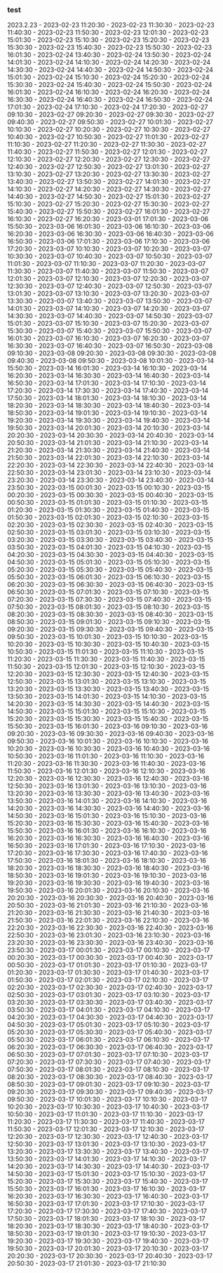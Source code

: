 ### test
2023.2.23 - 2023-02-23 11:20:30 - 2023-02-23 11:30:30 - 2023-02-23 11:40:30 - 2023-02-23 11:50:30 - 2023-02-23 12:01:30 - 2023-02-23 15:01:30 - 2023-02-23 15:10:30 - 2023-02-23 15:20:30 - 2023-02-23 15:30:30 - 2023-02-23 15:40:30 - 2023-02-23 15:50:30 - 2023-02-23 16:01:30 - 2023-02-24 13:40:30 - 2023-02-24 13:50:30 - 2023-02-24 14:01:30 - 2023-02-24 14:10:30 - 2023-02-24 14:20:30 - 2023-02-24 14:30:30 - 2023-02-24 14:40:30 - 2023-02-24 14:50:30 - 2023-02-24 15:01:30 - 2023-02-24 15:10:30 - 2023-02-24 15:20:30 - 2023-02-24 15:30:30 - 2023-02-24 15:40:30 - 2023-02-24 15:50:30 - 2023-02-24 16:01:30 - 2023-02-24 16:10:30 - 2023-02-24 16:20:30 - 2023-02-24 16:30:30 - 2023-02-24 16:40:30 - 2023-02-24 16:50:30 - 2023-02-24 17:01:30 - 2023-02-24 17:10:30 - 2023-02-24 17:20:30 - 2023-02-27 09:10:30 - 2023-02-27 09:20:30 - 2023-02-27 09:30:30 - 2023-02-27 09:40:30 - 2023-02-27 09:50:30 - 2023-02-27 10:01:30 - 2023-02-27 10:10:30 - 2023-02-27 10:20:30 - 2023-02-27 10:30:30 - 2023-02-27 10:40:30 - 2023-02-27 10:50:30 - 2023-02-27 11:01:30 - 2023-02-27 11:10:30 - 2023-02-27 11:20:30 - 2023-02-27 11:30:30 - 2023-02-27 11:40:30 - 2023-02-27 11:50:30 - 2023-02-27 12:01:30 - 2023-02-27 12:10:30 - 2023-02-27 12:20:30 - 2023-02-27 12:30:30 - 2023-02-27 12:40:30 - 2023-02-27 12:50:30 - 2023-02-27 13:01:30 - 2023-02-27 13:10:30 - 2023-02-27 13:20:30 - 2023-02-27 13:30:30 - 2023-02-27 13:40:30 - 2023-02-27 13:50:30 - 2023-02-27 14:01:30 - 2023-02-27 14:10:30 - 2023-02-27 14:20:30 - 2023-02-27 14:30:30 - 2023-02-27 14:40:30 - 2023-02-27 14:50:30 - 2023-02-27 15:01:30 - 2023-02-27 15:10:30 - 2023-02-27 15:20:30 - 2023-02-27 15:30:30 - 2023-02-27 15:40:30 - 2023-02-27 15:50:30 - 2023-02-27 16:01:30 - 2023-02-27 16:10:30 - 2023-02-27 16:20:30 - 2023-03-01 17:01:30 - 2023-03-06 15:50:30 - 2023-03-06 16:01:30 - 2023-03-06 16:10:30 - 2023-03-06 16:20:30 - 2023-03-06 16:30:30 - 2023-03-06 16:40:30 - 2023-03-06 16:50:30 - 2023-03-06 17:01:30 - 2023-03-06 17:10:30 - 2023-03-06 17:20:30 - 2023-03-07 10:10:30 - 2023-03-07 10:20:30 - 2023-03-07 10:30:30 - 2023-03-07 10:40:30 - 2023-03-07 10:50:30 - 2023-03-07 11:01:30 - 2023-03-07 11:10:30 - 2023-03-07 11:20:30 - 2023-03-07 11:30:30 - 2023-03-07 11:40:30 - 2023-03-07 11:50:30 - 2023-03-07 12:01:30 - 2023-03-07 12:10:30 - 2023-03-07 12:20:30 - 2023-03-07 12:30:30 - 2023-03-07 12:40:30 - 2023-03-07 12:50:30 - 2023-03-07 13:01:30 - 2023-03-07 13:10:30 - 2023-03-07 13:20:30 - 2023-03-07 13:30:30 - 2023-03-07 13:40:30 - 2023-03-07 13:50:30 - 2023-03-07 14:01:30 - 2023-03-07 14:10:30 - 2023-03-07 14:20:30 - 2023-03-07 14:30:30 - 2023-03-07 14:40:30 - 2023-03-07 14:50:30 - 2023-03-07 15:01:30 - 2023-03-07 15:10:30 - 2023-03-07 15:20:30 - 2023-03-07 15:30:30 - 2023-03-07 15:40:30 - 2023-03-07 15:50:30 - 2023-03-07 16:01:30 - 2023-03-07 16:10:30 - 2023-03-07 16:20:30 - 2023-03-07 16:30:30 - 2023-03-07 16:40:30 - 2023-03-07 16:50:30 - 2023-03-08 09:10:30 - 2023-03-08 09:20:30 - 2023-03-08 09:30:30 - 2023-03-08 09:40:30 - 2023-03-08 09:50:30 - 2023-03-08 10:01:30 - 2023-03-14 15:50:30 - 2023-03-14 16:01:30 - 2023-03-14 16:10:30 - 2023-03-14 16:20:30 - 2023-03-14 16:30:30 - 2023-03-14 16:40:30 - 2023-03-14 16:50:30 - 2023-03-14 17:01:30 - 2023-03-14 17:10:30 - 2023-03-14 17:20:30 - 2023-03-14 17:30:30 - 2023-03-14 17:40:30 - 2023-03-14 17:50:30 - 2023-03-14 18:01:30 - 2023-03-14 18:10:30 - 2023-03-14 18:20:30 - 2023-03-14 18:30:30 - 2023-03-14 18:40:30 - 2023-03-14 18:50:30 - 2023-03-14 19:01:30 - 2023-03-14 19:10:30 - 2023-03-14 19:20:30 - 2023-03-14 19:30:30 - 2023-03-14 19:40:30 - 2023-03-14 19:50:30 - 2023-03-14 20:01:30 - 2023-03-14 20:10:30 - 2023-03-14 20:20:30 - 2023-03-14 20:30:30 - 2023-03-14 20:40:30 - 2023-03-14 20:50:30 - 2023-03-14 21:01:30 - 2023-03-14 21:10:30 - 2023-03-14 21:20:30 - 2023-03-14 21:30:30 - 2023-03-14 21:40:30 - 2023-03-14 21:50:30 - 2023-03-14 22:01:30 - 2023-03-14 22:10:30 - 2023-03-14 22:20:30 - 2023-03-14 22:30:30 - 2023-03-14 22:40:30 - 2023-03-14 22:50:30 - 2023-03-14 23:01:30 - 2023-03-14 23:10:30 - 2023-03-14 23:20:30 - 2023-03-14 23:30:30 - 2023-03-14 23:40:30 - 2023-03-14 23:50:30 - 2023-03-15 00:01:30 - 2023-03-15 00:10:30 - 2023-03-15 00:20:30 - 2023-03-15 00:30:30 - 2023-03-15 00:40:30 - 2023-03-15 00:50:30 - 2023-03-15 01:01:30 - 2023-03-15 01:10:30 - 2023-03-15 01:20:30 - 2023-03-15 01:30:30 - 2023-03-15 01:40:30 - 2023-03-15 01:50:30 - 2023-03-15 02:01:30 - 2023-03-15 02:10:30 - 2023-03-15 02:20:30 - 2023-03-15 02:30:30 - 2023-03-15 02:40:30 - 2023-03-15 02:50:30 - 2023-03-15 03:01:30 - 2023-03-15 03:10:30 - 2023-03-15 03:20:30 - 2023-03-15 03:30:30 - 2023-03-15 03:40:30 - 2023-03-15 03:50:30 - 2023-03-15 04:01:30 - 2023-03-15 04:10:30 - 2023-03-15 04:20:30 - 2023-03-15 04:30:30 - 2023-03-15 04:40:30 - 2023-03-15 04:50:30 - 2023-03-15 05:01:30 - 2023-03-15 05:10:30 - 2023-03-15 05:20:30 - 2023-03-15 05:30:30 - 2023-03-15 05:40:30 - 2023-03-15 05:50:30 - 2023-03-15 06:01:30 - 2023-03-15 06:10:30 - 2023-03-15 06:20:30 - 2023-03-15 06:30:30 - 2023-03-15 06:40:30 - 2023-03-15 06:50:30 - 2023-03-15 07:01:30 - 2023-03-15 07:10:30 - 2023-03-15 07:20:30 - 2023-03-15 07:30:30 - 2023-03-15 07:40:30 - 2023-03-15 07:50:30 - 2023-03-15 08:01:30 - 2023-03-15 08:10:30 - 2023-03-15 08:20:30 - 2023-03-15 08:30:30 - 2023-03-15 08:40:30 - 2023-03-15 08:50:30 - 2023-03-15 09:01:30 - 2023-03-15 09:10:30 - 2023-03-15 09:20:30 - 2023-03-15 09:30:30 - 2023-03-15 09:40:30 - 2023-03-15 09:50:30 - 2023-03-15 10:01:30 - 2023-03-15 10:10:30 - 2023-03-15 10:20:30 - 2023-03-15 10:30:30 - 2023-03-15 10:40:30 - 2023-03-15 10:50:30 - 2023-03-15 11:01:30 - 2023-03-15 11:10:30 - 2023-03-15 11:20:30 - 2023-03-15 11:30:30 - 2023-03-15 11:40:30 - 2023-03-15 11:50:30 - 2023-03-15 12:01:30 - 2023-03-15 12:10:30 - 2023-03-15 12:20:30 - 2023-03-15 12:30:30 - 2023-03-15 12:40:30 - 2023-03-15 12:50:30 - 2023-03-15 13:01:30 - 2023-03-15 13:10:30 - 2023-03-15 13:20:30 - 2023-03-15 13:30:30 - 2023-03-15 13:40:30 - 2023-03-15 13:50:30 - 2023-03-15 14:01:30 - 2023-03-15 14:10:30 - 2023-03-15 14:20:30 - 2023-03-15 14:30:30 - 2023-03-15 14:40:30 - 2023-03-15 14:50:30 - 2023-03-15 15:01:30 - 2023-03-15 15:10:30 - 2023-03-15 15:20:30 - 2023-03-15 15:30:30 - 2023-03-15 15:40:30 - 2023-03-15 15:50:30 - 2023-03-15 16:01:30 - 2023-03-16 09:10:30 - 2023-03-16 09:20:30 - 2023-03-16 09:30:30 - 2023-03-16 09:40:30 - 2023-03-16 09:50:30 - 2023-03-16 10:01:30 - 2023-03-16 10:10:30 - 2023-03-16 10:20:30 - 2023-03-16 10:30:30 - 2023-03-16 10:40:30 - 2023-03-16 10:50:30 - 2023-03-16 11:01:30 - 2023-03-16 11:10:30 - 2023-03-16 11:20:30 - 2023-03-16 11:30:30 - 2023-03-16 11:40:30 - 2023-03-16 11:50:30 - 2023-03-16 12:01:30 - 2023-03-16 12:10:30 - 2023-03-16 12:20:30 - 2023-03-16 12:30:30 - 2023-03-16 12:40:30 - 2023-03-16 12:50:30 - 2023-03-16 13:01:30 - 2023-03-16 13:10:30 - 2023-03-16 13:20:30 - 2023-03-16 13:30:30 - 2023-03-16 13:40:30 - 2023-03-16 13:50:30 - 2023-03-16 14:01:30 - 2023-03-16 14:10:30 - 2023-03-16 14:20:30 - 2023-03-16 14:30:30 - 2023-03-16 14:40:30 - 2023-03-16 14:50:30 - 2023-03-16 15:01:30 - 2023-03-16 15:10:30 - 2023-03-16 15:20:30 - 2023-03-16 15:30:30 - 2023-03-16 15:40:30 - 2023-03-16 15:50:30 - 2023-03-16 16:01:30 - 2023-03-16 16:10:30 - 2023-03-16 16:20:30 - 2023-03-16 16:30:30 - 2023-03-16 16:40:30 - 2023-03-16 16:50:30 - 2023-03-16 17:01:30 - 2023-03-16 17:10:30 - 2023-03-16 17:20:30 - 2023-03-16 17:30:30 - 2023-03-16 17:40:30 - 2023-03-16 17:50:30 - 2023-03-16 18:01:30 - 2023-03-16 18:10:30 - 2023-03-16 18:20:30 - 2023-03-16 18:30:30 - 2023-03-16 18:40:30 - 2023-03-16 18:50:30 - 2023-03-16 19:01:30 - 2023-03-16 19:10:30 - 2023-03-16 19:20:30 - 2023-03-16 19:30:30 - 2023-03-16 19:40:30 - 2023-03-16 19:50:30 - 2023-03-16 20:01:30 - 2023-03-16 20:10:30 - 2023-03-16 20:20:30 - 2023-03-16 20:30:30 - 2023-03-16 20:40:30 - 2023-03-16 20:50:30 - 2023-03-16 21:01:30 - 2023-03-16 21:10:30 - 2023-03-16 21:20:30 - 2023-03-16 21:30:30 - 2023-03-16 21:40:30 - 2023-03-16 21:50:30 - 2023-03-16 22:01:30 - 2023-03-16 22:10:30 - 2023-03-16 22:20:30 - 2023-03-16 22:30:30 - 2023-03-16 22:40:30 - 2023-03-16 22:50:30 - 2023-03-16 23:01:30 - 2023-03-16 23:10:30 - 2023-03-16 23:20:30 - 2023-03-16 23:30:30 - 2023-03-16 23:40:30 - 2023-03-16 23:50:30 - 2023-03-17 00:01:30 - 2023-03-17 00:10:30 - 2023-03-17 00:20:30 - 2023-03-17 00:30:30 - 2023-03-17 00:40:30 - 2023-03-17 00:50:30 - 2023-03-17 01:01:30 - 2023-03-17 01:10:30 - 2023-03-17 01:20:30 - 2023-03-17 01:30:30 - 2023-03-17 01:40:30 - 2023-03-17 01:50:30 - 2023-03-17 02:01:30 - 2023-03-17 02:10:30 - 2023-03-17 02:20:30 - 2023-03-17 02:30:30 - 2023-03-17 02:40:30 - 2023-03-17 02:50:30 - 2023-03-17 03:01:30 - 2023-03-17 03:10:30 - 2023-03-17 03:20:30 - 2023-03-17 03:30:30 - 2023-03-17 03:40:30 - 2023-03-17 03:50:30 - 2023-03-17 04:01:30 - 2023-03-17 04:10:30 - 2023-03-17 04:20:30 - 2023-03-17 04:30:30 - 2023-03-17 04:40:30 - 2023-03-17 04:50:30 - 2023-03-17 05:01:30 - 2023-03-17 05:10:30 - 2023-03-17 05:20:30 - 2023-03-17 05:30:30 - 2023-03-17 05:40:30 - 2023-03-17 05:50:30 - 2023-03-17 06:01:30 - 2023-03-17 06:10:30 - 2023-03-17 06:20:30 - 2023-03-17 06:30:30 - 2023-03-17 06:40:30 - 2023-03-17 06:50:30 - 2023-03-17 07:01:30 - 2023-03-17 07:10:30 - 2023-03-17 07:20:30 - 2023-03-17 07:30:30 - 2023-03-17 07:40:30 - 2023-03-17 07:50:30 - 2023-03-17 08:01:30 - 2023-03-17 08:10:30 - 2023-03-17 08:20:30 - 2023-03-17 08:30:30 - 2023-03-17 08:40:30 - 2023-03-17 08:50:30 - 2023-03-17 09:01:30 - 2023-03-17 09:10:30 - 2023-03-17 09:20:30 - 2023-03-17 09:30:30 - 2023-03-17 09:40:30 - 2023-03-17 09:50:30 - 2023-03-17 10:01:30 - 2023-03-17 10:10:30 - 2023-03-17 10:20:30 - 2023-03-17 10:30:30 - 2023-03-17 10:40:30 - 2023-03-17 10:50:30 - 2023-03-17 11:01:30 - 2023-03-17 11:10:30 - 2023-03-17 11:20:30 - 2023-03-17 11:30:30 - 2023-03-17 11:40:30 - 2023-03-17 11:50:30 - 2023-03-17 12:01:30 - 2023-03-17 12:10:30 - 2023-03-17 12:20:30 - 2023-03-17 12:30:30 - 2023-03-17 12:40:30 - 2023-03-17 12:50:30 - 2023-03-17 13:01:30 - 2023-03-17 13:10:30 - 2023-03-17 13:20:30 - 2023-03-17 13:30:30 - 2023-03-17 13:40:30 - 2023-03-17 13:50:30 - 2023-03-17 14:01:30 - 2023-03-17 14:10:30 - 2023-03-17 14:20:30 - 2023-03-17 14:30:30 - 2023-03-17 14:40:30 - 2023-03-17 14:50:30 - 2023-03-17 15:01:30 - 2023-03-17 15:10:30 - 2023-03-17 15:20:30 - 2023-03-17 15:30:30 - 2023-03-17 15:40:30 - 2023-03-17 15:50:30 - 2023-03-17 16:01:30 - 2023-03-17 16:10:30 - 2023-03-17 16:20:30 - 2023-03-17 16:30:30 - 2023-03-17 16:40:30 - 2023-03-17 16:50:30 - 2023-03-17 17:01:30 - 2023-03-17 17:10:30 - 2023-03-17 17:20:30 - 2023-03-17 17:30:30 - 2023-03-17 17:40:30 - 2023-03-17 17:50:30 - 2023-03-17 18:01:30 - 2023-03-17 18:10:30 - 2023-03-17 18:20:30 - 2023-03-17 18:30:30 - 2023-03-17 18:40:30 - 2023-03-17 18:50:30 - 2023-03-17 19:01:30 - 2023-03-17 19:10:30 - 2023-03-17 19:20:30 - 2023-03-17 19:30:30 - 2023-03-17 19:40:30 - 2023-03-17 19:50:30 - 2023-03-17 20:01:30 - 2023-03-17 20:10:30 - 2023-03-17 20:20:30 - 2023-03-17 20:30:30 - 2023-03-17 20:40:30 - 2023-03-17 20:50:30 - 2023-03-17 21:01:30 - 2023-03-17 21:10:30